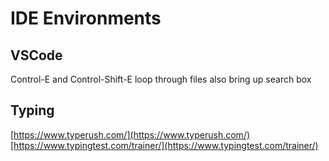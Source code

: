 # IDE Environments

## VSCode

Control-E and Control-Shift-E loop through files also bring up search box

## Typing

[https://www.typerush.com/](https://www.typerush.com/)[https://www.typingtest.com/trainer/](https://www.typingtest.com/trainer/)